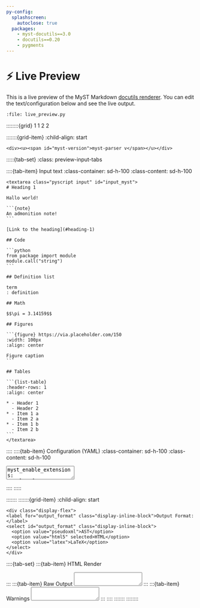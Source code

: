 ```yaml
---
py-config:
  splashscreen:
    autoclose: true
  packages:
    - myst-docutils==3.0
    - docutils==0.20
    - pygments
---
```


# ⚡️ Live Preview

This is a live preview of the MyST Markdown [docutils renderer](docutils.md).
You can edit the text/configuration below and see the live output.

```{py-script}
:file: live_preview.py
```

::::::::{grid} 1 1 2 2

:::::::{grid-item}
:child-align: start

```{raw} html
<div><u><span id="myst-version">myst-parser v</span></u></div>
```

:::::{tab-set}
:class: preview-input-tabs

::::{tab-item} Input text
:class-container: sd-h-100
:class-content: sd-h-100

````{raw} html
<textarea class="pyscript input" id="input_myst">
# Heading 1

Hallo world!

```{note}
An admonition note!
```

[Link to the heading](#heading-1)

## Code

```python
from package import module
module.call("string")
```

## Definition list

term
: definition

## Math

$$\pi = 3.14159$$

## Figures

```{figure} https://via.placeholder.com/150
:width: 100px
:align: center

Figure caption
```

## Tables

```{list-table}
:header-rows: 1
:align: center

* - Header 1
  - Header 2
* - Item 1 a
  - Item 2 a
* - Item 1 b
  - Item 2 b
```
</textarea>
````

::::
::::{tab-item} Configuration (YAML)
:class-container: sd-h-100
:class-content: sd-h-100

<textarea class="pyscript input" id="input_config">
myst_enable_extensions:
- colon_fence
- deflist
- dollarmath
myst_heading_anchors: 2
myst_highlight_code_blocks: true
</textarea>
::::
:::::

:::::::
:::::::{grid-item}
:child-align: start

```{raw} html
<div class="display-flex">
<label for="output_format" class="display-inline-block">Output Format:</label>
<select id="output_format" class="display-inline-block">
  <option value="pseudoxml">AST</option>
  <option value="html5" selected>HTML</option>
  <option value="latex">LaTeX</option>
</select>
</div>
```

::::{tab-set}
:::{tab-item} HTML Render
<div class="pyscript" id="output_html"></div>
:::
:::{tab-item} Raw Output
<textarea class="pyscript output" id="output_raw" readonly="true"></textarea>
:::
:::{tab-item} Warnings
<textarea class="pyscript output" id="output_warnings" readonly="true"></textarea>
:::
::::
:::::::
::::::::

